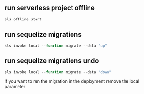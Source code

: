 ## run serverless project offline

``` javaScript
sls offline start
```
## run sequelize migrations


``` javaScript
sls invoke local --function migrate --data "up"
```
## run sequelize migrations undo

``` javaScript
sls invoke local --function migrate --data "down"
```
If you want to run the migration in the deployment remove the local parameter